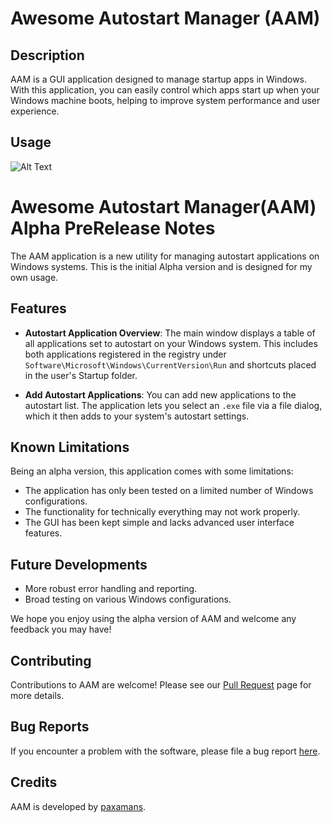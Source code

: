 # Awesome Autostart Manager (AAM)

## Description

AAM is a GUI application designed to manage startup apps in Windows. With this application, you can easily control which apps start up when your Windows machine boots, helping to improve system performance and user experience.

## Usage

![Alt Text](https://media.giphy.com/media/v1.Y2lkPTc5MGI3NjExMmE1YjMxMzI5ZGZiNzUwZDQ0MGZmZDkyZGM5N2FkNjY4NTM5YjM5MCZlcD12MV9pbnRlcm5hbF9naWZzX2dpZklkJmN0PWc/U8iMFtS32920OmMshz/giphy.gif)

# Awesome Autostart Manager(AAM) Alpha PreRelease Notes

  The AAM application is a new utility for managing autostart applications on Windows systems. This is the initial Alpha version and is designed for my own usage.

## Features

- **Autostart Application Overview**: The main window displays a table of all applications set to autostart on your Windows system. This includes both applications registered in the registry under `Software\Microsoft\Windows\CurrentVersion\Run` and shortcuts placed in the user's Startup folder.

- **Add Autostart Applications**: You can add new applications to the autostart list. The application lets you select an `.exe` file via a file dialog, which it then adds to your system's autostart settings.

## Known Limitations

Being an alpha version, this application comes with some limitations:

- The application has only been tested on a limited number of Windows configurations.
- The functionality for technically everything may not work properly.
- The GUI has been kept simple and lacks advanced user interface features.

## Future Developments

- More robust error handling and reporting.
- Broad testing on various Windows configurations.

We hope you enjoy using the alpha version of AAM and welcome any feedback you may have!


## Contributing

Contributions to AAM are welcome! Please see our [Pull Request](https://github.com/paxamans/awesomeProject/pulls) page for more details.

## Bug Reports

If you encounter a problem with the software, please file a bug report [here](https://github.com/paxamans/awesomeProject/issues).

## Credits

AAM is developed by [paxamans](https://github.com/paxamans).

